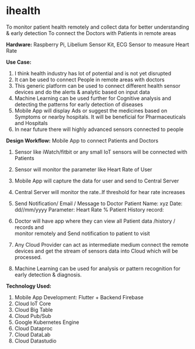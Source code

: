 # ihealth
To monitor patient health remotely and collect data for better understanding & early detection
To connect the Doctors with Patients in remote areas

**Hardware:**
Raspberry Pi, Libelium Sensor Kit, ECG Sensor to measure Heart Rate

**Use Case:**
1. I think health industry has lot of potential and is not yet disrupted
2. It can be used to connect People in remote areas with doctors
3. This generic platform can be used to connect different health sensor devices and do the alerts & analytic based on input data
4. Machine Learning can be used further for Cognitive analysis and detecting the patterns for early detection of diseases
5. Mobile App will display Ads or suggest the medicines based on Symptoms or nearby hospitals. It will be beneficial for Pharmaceuticals and Hospitals
6. In near future there will highly advanced sensors connected to people


**Design Workflow:** Mobile App to connect Patients and Doctors
1. Sensor like iWatch/fitbit or any small IoT sensors will be connected with Patients
2. Sensor will monitor the parameter like Heart Rate of User
3. Mobile App will capture the data for user and send to Central Server
4. Central Server will monitor the rate..If threshold for hear rate increases
5. Send Notification/ Email / Message to Doctor
    Patient Name:  xyz
    Date: dd//mm/yyyy
    Parameter: Heart Rate %
    Patient History record:
6. Doctor will have app where they can view all Patient data /history / records and   
    monitor remotely and Send notification to patient to visit
    
7. Any Cloud Provider can act as intermediate medium connect the remote devices and get the stream of sensors data into Cloud which will be processed.
8. Machine Learning can be used for analysis or pattern recognition for early detection & diagnosis.     

**Technology Used:**
1. Mobile App Development: Flutter + Backend Firebase
2. Cloud IoT Core
3. Cloud Big Table
4. Cloud Pub/Sub
5. Google Kubernetes Engine
6. Cloud Dataproc
7. Cloud DataLab 
8. Cloud Datastudio

